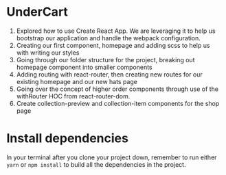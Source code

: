 # UnderCart
1. Explored how to use Create React App. We are leveraging it to help us bootstrap our application and handle the webpack configuration.
2. Creating our first component, homepage and adding scss to help us with writing our styles
3. Going through our folder structure for the project, breaking out homepage component into smaller components
4. Adding routing with react-router, then creating new routes for our existing homepage and our new hats page
5. Going over the concept of higher order components through use of the withRouter HOC from react-router-dom.
6. Create collection-preview and collection-item components for the shop page

# Install dependencies

In your terminal after you clone your project down, remember to run either `yarn` or `npm install` to build all the dependencies in the project.
